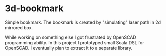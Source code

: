3d-bookmark
=======

Simple bookmark. The bookmark is created by "simulating" laser path in 2d mirrored box. 

While working on something else I got frustrated by OpenSCAD programming ability.
In this project I prototyped small Scala DSL for OpenSCAD. I eventually plan to extract
it to a separate library.
